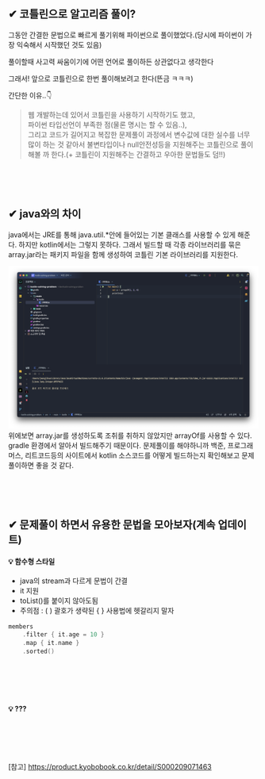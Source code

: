 


## ✔ 코틀린으로 알고리즘 풀이?

그동안 간결한 문법으로 빠르게 풀기위해 파이썬으로 풀이했었다.(당시에 파이썬이 가장 익숙해서 시작했던 것도 있음)

풀이할때 사고력 싸움이기에 어떤 언어로 풀이하든 상관없다고 생각한다

그래서! 앞으로 코틀린으로 한번 풀이해보려고 한다(뜬금 ㅋㅋㅋ)  

간단한 이유..👇
> 웹 개발하는데 있어서 코틀린을 사용하기 시작하기도 했고,  
> 파이썬 타입선언이 부족한 점(물론 명시는 할 수 있음..),  
> 그리고 코드가 길어지고 복잡한 문제풀이 과정에서 변수값에 대한 실수를 너무 많이 하는 것 같아서 불변타입이나 null안전성등을 지원해주는 코틀린으로 풀이해볼 까 한다.(+ 코틀린이 지원해주는 간결하고 우아한 문법들도 덤!!)


<br><br><br>

## ✔ java와의 차이
java에서는 JRE를 통해 java.util.*안에 들어있는 기본 클래스를 사용할 수 있게 해준다.
하지만 kotlin에서는 그렇지 못하다.
그래서 빌드할 때 각종 라이브러리를 묶은 array.jar라는 패키지 파일을 함께 생성하여 코틀린 기본 라이브러리를 지원한다.

![alt text](../img/blog/image.png)
위에보면 array.jar를 생성하도록 조취를 취하지 않았지만 arrayOf를 사용할 수 있다. gradle 환경에서 알아서 빌드해주기 때문이다.
문제풀이를 해야하니까 백준, 프로그래머스, 리트코드등의 사이트에서 kotlin 소스코드를 어떻게 빌드하는지 확인해보고 문제풀이하면 좋을 것 같다.




<br><br><br>

## ✔ 문제풀이 하면서 유용한 문법을 모아보자(계속 업데이트)

#### 💡 함수형 스타일
- java의 stream과 다르게 문법이 간결  
- it 지원  
- toList()를 붙이지 않아도됨
- 주의점 : ( ) 괄호가 생략된 { } 사용법에 헷갈리지 말자
```kotlin
members
    .filter { it.age = 10 }
    .map { it.name }
    .sorted()
```

<br><br>
---

#### 💡 ???


<br><br>
---



[참고]
https://product.kyobobook.co.kr/detail/S000209071463

<br><br><br>